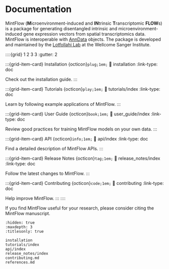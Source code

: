# Documentation

MintFlow (**M**icroenvironment-induced and **IN**trinsic **T**ranscriptomic **FLOW**s) is a package for generating disentangled intrinsic and microenvironment-induced gene expression vectors from spatial transcriptomics data. MintFlow is interoperable with [AnnData](https://anndata.readthedocs.io/en/latest/) objects.
The package is developed and maintained by the [Lotfollahi Lab](https://github.com/Lotfollahi-lab) at the Wellcome Sanger Institute.

::::{grid} 1 2 3 3
:gutter: 2

:::{grid-item-card} Installation {octicon}`plug;1em;`
:link: installation
:link-type: doc

Check out the installation guide.
:::

:::{grid-item-card} Tutorials {octicon}`play;1em;`
:link: tutorials/index
:link-type: doc

Learn by following example applications of MintFlow.
:::

:::{grid-item-card} User Guide {octicon}`book;1em;`
:link: user_guide/index
:link-type: doc

Review good practices for training MintFlow models on your own data.
:::

:::{grid-item-card} API {octicon}`info;1em;`
:link: api/index
:link-type: doc

Find a detailed description of MintFlow APIs.
:::

:::{grid-item-card} Release Notes {octicon}`tag;1em;`
:link: release_notes/index
:link-type: doc

Follow the latest changes to MintFlow.
:::

:::{grid-item-card} Contributing {octicon}`code;1em;`
:link: contributing
:link-type: doc

Help improve MintFlow. ::: ::::

If you find MintFlow useful for your research, please consider citing the MintFlow manuscript.

```{toctree}
:hidden: true
:maxdepth: 3
:titlesonly: true

installation
tutorials/index
api/index
release_notes/index
contributing.md
references.md
```
